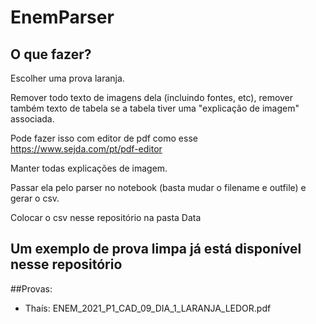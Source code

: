 # EnemParser

## O que fazer?

Escolher uma prova laranja.

Remover todo texto de imagens dela (incluindo fontes, etc), remover também texto de tabela se a tabela tiver uma "explicação de imagem" associada.

Pode fazer isso com editor de pdf como esse https://www.sejda.com/pt/pdf-editor

Manter todas explicações de imagem.

Passar ela pelo parser no notebook  (basta mudar o filename e outfile) e gerar o csv.

Colocar o csv nesse repositório na pasta Data

## Um exemplo de prova limpa já está disponível nesse repositório

##Provas:

- Thaís: ENEM_2021_P1_CAD_09_DIA_1_LARANJA_LEDOR.pdf
